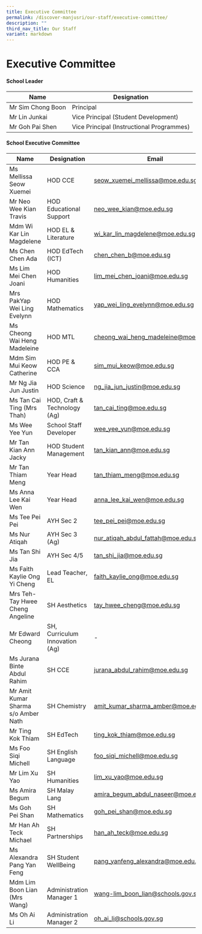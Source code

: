 ```yaml
---
title: Executive Committee
permalink: /discover-manjusri/our-staff/executive-committee/
description: ""
third_nav_title: Our Staff
variant: markdown
---
```

<h1>Executive Committee</h1><h4><strong>School Leader</strong></h4><p></p>


| Name|Designation|
| -------- | -------- | 
|Mr Sim Chong Boon |Principal    |
|Mr Lin Junkai|Vice Principal (Student Development)|
|Mr Goh Pai Shen|Vice Principal (Instructional Programmes)|

<h4><strong>School Executive Committee</strong></h4><p></p><p></p><p></p>

|Name | Designation | Email |
| -------- | -------- | -------- |
|Ms Mellissa Seow Xuemei| HOD CCE |seow_xuemei_mellissa@moe.edu.sg|
|Mr Neo Wee Kian Travis  | HOD Educational Support |neo_wee_kian@moe.edu.sg|
|Mdm Wi Kar Lin Magdelene  | HOD EL &amp; Literature |wi_kar_lin_magdelene@moe.edu.sg|
|Ms Chen Chen Ada | HOD EdTech (ICT) |chen_chen_b@moe.edu.sg|
|Ms Lim Mei Chen Joani  | HOD Humanities |lim_mei_chen_joani@moe.edu.sg|
|Mrs PakYap Wei Ling Evelynn  | HOD Mathematics |yap_wei_ling_evelynn@moe.edu.sg|
|Ms Cheong Wai Heng Madeleine  | HOD MTL |cheong_wai_heng_madeleine@moe.edu.sg|
|Mdm Sim Mui Keow Catherine  | HOD PE &amp; CCA |sim_mui_keow@moe.edu.sg|
|Mr Ng Jia Jun Justin  | HOD Science |ng_jia_jun_justin@moe.edu.sg|
|Ms Tan Cai Ting (Mrs Thah)  |HOD, Craft &amp; Technology (Ag) |tan_cai_ting@moe.edu.sg|
|Ms Wee Yee Yun   |School Staff Developer|wee_yee_yun@moe.edu.sg|
| Mr Tan Kian Ann Jacky   | HOD Student Management |tan_kian_ann@moe.edu.sg|
|Mr Tan Thiam Meng  |Year Head|tan_thiam_meng@moe.edu.sg|
|Ms Anna Lee Kai Wen  |Year Head|anna_lee_kai_wen@moe.edu.sg|
|Ms Tee Pei Pei  | AYH Sec 2 |tee_pei_pei@moe.edu.sg|
|Ms Nur Atiqah | AYH Sec 3 (Ag) | nur_atiqah_abdul_fattah@moe.edu.sg|
|Ms Tan Shi Jia  | AYH Sec 4/5 |tan_shi_jia@moe.edu.sg|
|Ms Faith Kaylie Ong Yi Cheng|Lead Teacher, EL|faith_kaylie_ong@moe.edu.sg|
|Mrs Teh-Tay Hwee Cheng Angeline  | SH Aesthetics |tay_hwee_cheng@moe.edu.sg|
|Mr Edward Cheong|SH, Curriculum Innovation (Ag)|-|
|Ms Jurana Binte Abdul Rahim  | SH CCE |jurana_abdul_rahim@moe.edu.sg|
|Mr Amit Kumar Sharma s/o Amber Nath  | SH Chemistry |amit_kumar_sharma_amber@moe.edu.sg|
|Mr Ting Kok Thiam  | SH EdTech |ting_kok_thiam@moe.edu.sg|
|Ms  Foo Siqi Michell  | SH English Language |foo_siqi_michell@moe.edu.sg|
|Mr Lim Xu Yao  | SH Humanities |lim_xu_yao@moe.edu.sg|
|Ms Amira Begum | SH Malay Lang|amira_begum_abdul_naseer@moe.edu.sg|
|Ms  Goh Pei Shan  | SH Mathematics |goh_pei_shan@moe.edu.sg|
| Mr Han Ah Teck Michael   | SH Partnerships |han_ah_teck@moe.edu.sg|
|Ms Alexandra Pang Yan Feng  | SH Student WellBeing |pang_yanfeng_alexandra@moe.edu.sg|
|Mdm Lim Boon Lian (Mrs Wang)  |Administration Manager 1|wang-lim_boon_lian@schools.gov.sg|
|Ms Oh Ai Li  |Administration Manager 2|oh_ai_li@schools.gov.sg|
